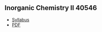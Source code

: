 ## Inorganic Chemistry II 40546
  - [Syllabus](gbqtuis.github.io/syllabus-InorgChemII-24732.pdf)
  - <a href="gbqtuis.github.io/gbqtuis/jfpt/syllabus-InorgChem-24732.pdf" target="_blank">PDF</a>
